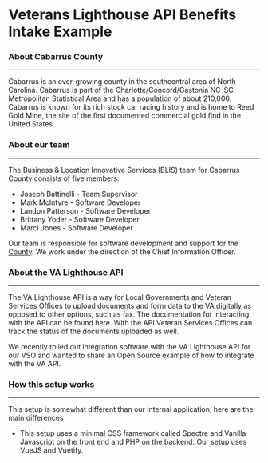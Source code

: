 # Veterans Lighthouse API Benefits Intake Example

### About Cabarrus County
---
Cabarrus is an ever-growing county in the southcentral area of North Carolina. Cabarrus is part of the Charlotte/Concord/Gastonia NC-SC Metropolitan Statistical Area and has a population of about 210,000. Cabarrus is known for its rich stock car racing history and is home to Reed Gold Mine, the site of the first documented commercial gold find in the United States.

### About our team
---
The Business & Location Innovative Services (BLIS) team for Cabarrus County consists of five members:

+ Joseph Battinelli - Team Supervisor
+ Mark McIntyre - Software Developer
+ Landon Patterson - Software Developer
+ Brittany Yoder - Software Developer
+ Marci Jones - Software Developer

Our team is responsible for software development and support for the [County](https://www.cabarruscounty.us/departments/information-technology). We work under the direction of the Chief Information Officer.

### About the VA Lighthouse API
---
The VA Lighthouse API is a way for Local Governments and Veteran Services Offices to upload documents and form data to the VA digitally as opposed to other options, such as fax. The documentation for interacting with the API can be found here. With the API Veteran Services Offices can track the status of the documents uploaded as well.

We recently rolled out integration software with the VA Lighthouse API for our VSO and wanted to share an Open Source example of how to integrate with the VA API.

### How this setup works
---
This setup is somewhat different than our internal application, here are the main differences

+ This setup uses a minimal CSS framework called Spectre and Vanilla Javascript on the front end and PHP on the backend. Our setup uses VueJS and Vuetify.
